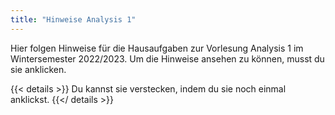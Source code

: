 ```yaml
---
title: "Hinweise Analysis 1"
---
```


Hier folgen Hinweise für die Hausaufgaben zur Vorlesung Analysis 1 im Wintersemester 2022/2023.
Um die Hinweise ansehen zu können, musst du sie anklicken.

{{< details >}}
Du kannst sie verstecken, indem du sie noch einmal anklickst.
{{</ details >}}